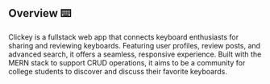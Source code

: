 ## Overview ⌨️

Clickey is a fullstack web app that connects keyboard enthusiasts for sharing and reviewing keyboards. Featuring user profiles, review posts, and advanced search, it offers a seamless, responsive experience. Built with the MERN stack to support CRUD operations, it aims to be a community for college students to discover and discuss their favorite keyboards.
